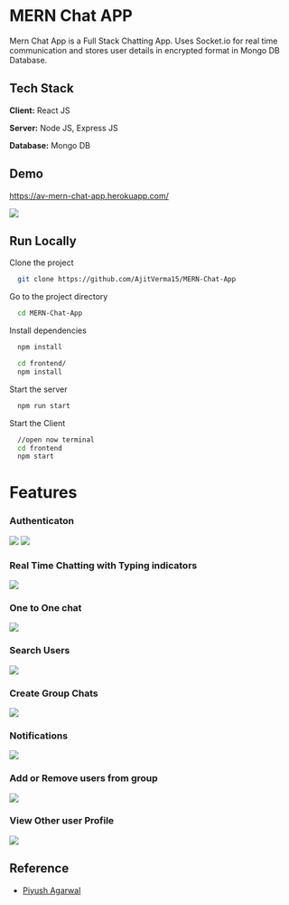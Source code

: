 # MERN Chat APP

Mern Chat App is a Full Stack Chatting App.
Uses Socket.io for real time communication and stores user details in encrypted format in Mongo DB Database.

## Tech Stack

**Client:** React JS

**Server:** Node JS, Express JS

**Database:** Mongo DB

## Demo

https://av-mern-chat-app.herokuapp.com/

![](https://github.com/AjitVerma15/MERN-Chat-App/blob/main/frontend/images/Chatting.png)

## Run Locally

Clone the project

```bash
  git clone https://github.com/AjitVerma15/MERN-Chat-App
```

Go to the project directory

```bash
  cd MERN-Chat-App
```

Install dependencies

```bash
  npm install
```

```bash
  cd frontend/
  npm install
```

Start the server

```bash
  npm run start
```

Start the Client

```bash
  //open now terminal
  cd frontend
  npm start
```

# Features

### Authenticaton

![](https://github.com/AjitVerma15/MERN-Chat-App/blob/main/frontend/images/Auth.PNG)
![](https://github.com/AjitVerma15/MERN-Chat-App/blob/main/frontend/images/SignUp.PNG)

### Real Time Chatting with Typing indicators

![](https://github.com/AjitVerma15/MERN-Chat-App/blob/main/frontend/images/Real%20Time.png)

### One to One chat

![](https://github.com/AjitVerma15/MERN-Chat-App/blob/main/frontend/images/chatting.png)

### Search Users

![](https://github.com/AjitVerma15/MERN-Chat-App/blob/main/frontend/images/search.png)

### Create Group Chats

![](https://github.com/AjitVerma15/MERN-Chat-App/blob/main/frontend/images/create%20group.png)

### Notifications

![](https://github.com/AjitVerma15/MERN-Chat-App/blob/main/frontend/images/notification.png)

### Add or Remove users from group

![](https://github.com/AjitVerma15/MERN-Chat-App/blob/main/frontend/images/Group%20chat.png)

### View Other user Profile

![](https://github.com/AjitVerma15/MERN-Chat-App/blob/main/frontend/images/user%20profile.png)

## Reference

- [Piyush Agarwal](https://github.com/piyush-eon)
